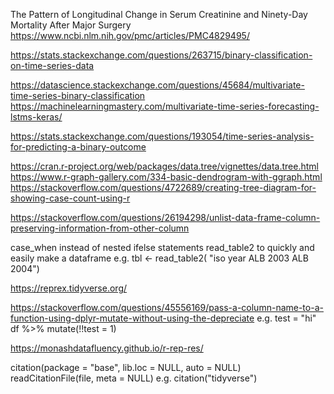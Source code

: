 The Pattern of Longitudinal Change in Serum Creatinine and Ninety-Day Mortality After Major Surgery
https://www.ncbi.nlm.nih.gov/pmc/articles/PMC4829495/

https://stats.stackexchange.com/questions/263715/binary-classification-on-time-series-data

https://datascience.stackexchange.com/questions/45684/multivariate-time-series-binary-classification
https://machinelearningmastery.com/multivariate-time-series-forecasting-lstms-keras/

https://stats.stackexchange.com/questions/193054/time-series-analysis-for-predicting-a-binary-outcome



https://cran.r-project.org/web/packages/data.tree/vignettes/data.tree.html
https://www.r-graph-gallery.com/334-basic-dendrogram-with-ggraph.html
https://stackoverflow.com/questions/4722689/creating-tree-diagram-for-showing-case-count-using-r

https://stackoverflow.com/questions/26194298/unlist-data-frame-column-preserving-information-from-other-column

case_when instead of nested ifelse statements
read_table2 to quickly and easily make a dataframe e.g. 
    tbl <- read_table2(
    "iso    year
    ALB     2003
    ALB     2004")

https://reprex.tidyverse.org/

https://stackoverflow.com/questions/45556169/pass-a-column-name-to-a-function-using-dplyr-mutate-without-using-the-depreciate e.g.
    test = "hi"
    df %>% mutate(!!test = 1)

https://monashdatafluency.github.io/r-rep-res/

citation(package = "base", lib.loc = NULL, auto = NULL)
readCitationFile(file, meta = NULL)
e.g.
    citation("tidyverse")
